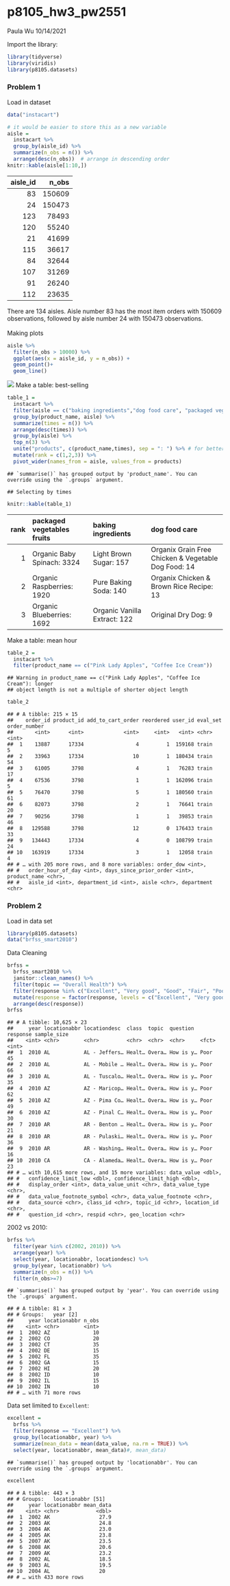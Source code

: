 p8105_hw3_pw2551
================
Paula Wu
10/14/2021

Import the library:

``` r
library(tidyverse)
library(viridis)
library(p8105.datasets)
```

### Problem 1

Load in dataset

``` r
data("instacart")
```

``` r
# it would be easier to store this as a new variable
aisle = 
  instacart %>% 
  group_by(aisle_id) %>% 
  summarize(n_obs = n()) %>% 
  arrange(desc(n_obs))  # arrange in descending order
knitr::kable(aisle[1:10,])
```

| aisle_id |  n_obs |
|---------:|-------:|
|       83 | 150609 |
|       24 | 150473 |
|      123 |  78493 |
|      120 |  55240 |
|       21 |  41699 |
|      115 |  36617 |
|       84 |  32644 |
|      107 |  31269 |
|       91 |  26240 |
|      112 |  23635 |

There are 134 aisles. Aisle number 83 has the most item orders with
150609 observations, followed by aisle number 24 with 150473
observations. <br> <br> Making plots

``` r
aisle %>% 
  filter(n_obs > 10000) %>% 
  ggplot(aes(x = aisle_id, y = n_obs)) +
  geom_point()+
  geom_line()
```

![](p8105_hw3_pw2551_files/figure-gfm/unnamed-chunk-4-1.png)<!-- -->
Make a table: best-selling

``` r
table_1 = 
  instacart %>% 
  filter(aisle == c("baking ingredients","dog food care", "packaged vegetables fruits")) %>% 
  group_by(product_name, aisle) %>% 
  summarize(times = n()) %>% 
  arrange(desc(times)) %>% 
  group_by(aisle) %>% 
  top_n(3) %>% 
  unite("products", c(product_name,times), sep = ": ") %>% # for better looking table
  mutate(rank = c(1,2,3)) %>% 
  pivot_wider(names_from = aisle, values_from = products)
```

    ## `summarise()` has grouped output by 'product_name'. You can override using the `.groups` argument.

    ## Selecting by times

``` r
knitr::kable(table_1)
```

| rank | packaged vegetables fruits | baking ingredients           | dog food care                                       |
|-----:|:---------------------------|:-----------------------------|:----------------------------------------------------|
|    1 | Organic Baby Spinach: 3324 | Light Brown Sugar: 157       | Organix Grain Free Chicken & Vegetable Dog Food: 14 |
|    2 | Organic Raspberries: 1920  | Pure Baking Soda: 140        | Organix Chicken & Brown Rice Recipe: 13             |
|    3 | Organic Blueberries: 1692  | Organic Vanilla Extract: 122 | Original Dry Dog: 9                                 |

Make a table: mean hour

``` r
table_2 = 
  instacart %>% 
  filter(product_name == c("Pink Lady Apples", "Coffee Ice Cream"))
```

    ## Warning in product_name == c("Pink Lady Apples", "Coffee Ice Cream"): longer
    ## object length is not a multiple of shorter object length

``` r
table_2
```

    ## # A tibble: 215 × 15
    ##    order_id product_id add_to_cart_order reordered user_id eval_set order_number
    ##       <int>      <int>             <int>     <int>   <int> <chr>           <int>
    ##  1    13887      17334                 4         1  159168 train               5
    ##  2    33963      17334                10         1  180434 train              54
    ##  3    61005       3798                 4         1   76283 train              17
    ##  4    67536       3798                 1         1  162096 train               5
    ##  5    76470       3798                 5         1  180560 train              61
    ##  6    82073       3798                 2         1   76641 train              20
    ##  7    90256       3798                 1         1   39853 train              46
    ##  8   129588       3798                12         0  176433 train              33
    ##  9   134443      17334                 4         0  108799 train              24
    ## 10   163919      17334                 3         1   12058 train               4
    ## # … with 205 more rows, and 8 more variables: order_dow <int>,
    ## #   order_hour_of_day <int>, days_since_prior_order <int>, product_name <chr>,
    ## #   aisle_id <int>, department_id <int>, aisle <chr>, department <chr>

### Problem 2

Load in data set

``` r
library(p8105.datasets)
data("brfss_smart2010")
```

Data Cleaning

``` r
brfss = 
  brfss_smart2010 %>% 
  janitor::clean_names() %>% 
  filter(topic == "Overall Health") %>% 
  filter(response %in% c("Excellent", "Very good", "Good", "Fair", "Poor")) %>%
  mutate(response = factor(response, levels = c("Excellent", "Very good", "Good", "Fair", "Poor"))) %>% 
  arrange(desc(response))
brfss
```

    ## # A tibble: 10,625 × 23
    ##     year locationabbr locationdesc  class  topic  question  response sample_size
    ##    <int> <chr>        <chr>         <chr>  <chr>  <chr>     <fct>          <int>
    ##  1  2010 AL           AL - Jeffers… Healt… Overa… How is y… Poor              45
    ##  2  2010 AL           AL - Mobile … Healt… Overa… How is y… Poor              66
    ##  3  2010 AL           AL - Tuscalo… Healt… Overa… How is y… Poor              35
    ##  4  2010 AZ           AZ - Maricop… Healt… Overa… How is y… Poor              62
    ##  5  2010 AZ           AZ - Pima Co… Healt… Overa… How is y… Poor              49
    ##  6  2010 AZ           AZ - Pinal C… Healt… Overa… How is y… Poor              30
    ##  7  2010 AR           AR - Benton … Healt… Overa… How is y… Poor              21
    ##  8  2010 AR           AR - Pulaski… Healt… Overa… How is y… Poor              36
    ##  9  2010 AR           AR - Washing… Healt… Overa… How is y… Poor              16
    ## 10  2010 CA           CA - Alameda… Healt… Overa… How is y… Poor              23
    ## # … with 10,615 more rows, and 15 more variables: data_value <dbl>,
    ## #   confidence_limit_low <dbl>, confidence_limit_high <dbl>,
    ## #   display_order <int>, data_value_unit <chr>, data_value_type <chr>,
    ## #   data_value_footnote_symbol <chr>, data_value_footnote <chr>,
    ## #   data_source <chr>, class_id <chr>, topic_id <chr>, location_id <chr>,
    ## #   question_id <chr>, respid <chr>, geo_location <chr>

2002 vs 2010:

``` r
brfss %>% 
  filter(year %in% c(2002, 2010)) %>% 
  arrange(year) %>% 
  select(year, locationabbr, locationdesc) %>% 
  group_by(year, locationabbr) %>% 
  summarize(n_obs = n()) %>% 
  filter(n_obs>=7)
```

    ## `summarise()` has grouped output by 'year'. You can override using the `.groups` argument.

    ## # A tibble: 81 × 3
    ## # Groups:   year [2]
    ##     year locationabbr n_obs
    ##    <int> <chr>        <int>
    ##  1  2002 AZ              10
    ##  2  2002 CO              20
    ##  3  2002 CT              35
    ##  4  2002 DE              15
    ##  5  2002 FL              35
    ##  6  2002 GA              15
    ##  7  2002 HI              20
    ##  8  2002 ID              10
    ##  9  2002 IL              15
    ## 10  2002 IN              10
    ## # … with 71 more rows

Data set limited to `Excellent`:

``` r
excellent = 
  brfss %>% 
  filter(response == "Excellent") %>%
  group_by(locationabbr, year) %>% 
  summarize(mean_data = mean(data_value, na.rm = TRUE)) %>% 
  select(year, locationabbr, mean_data)#, mean_data)
```

    ## `summarise()` has grouped output by 'locationabbr'. You can override using the `.groups` argument.

``` r
excellent
```

    ## # A tibble: 443 × 3
    ## # Groups:   locationabbr [51]
    ##     year locationabbr mean_data
    ##    <int> <chr>            <dbl>
    ##  1  2002 AK                27.9
    ##  2  2003 AK                24.8
    ##  3  2004 AK                23.0
    ##  4  2005 AK                23.8
    ##  5  2007 AK                23.5
    ##  6  2008 AK                20.6
    ##  7  2009 AK                23.2
    ##  8  2002 AL                18.5
    ##  9  2003 AL                19.5
    ## 10  2004 AL                20  
    ## # … with 433 more rows
